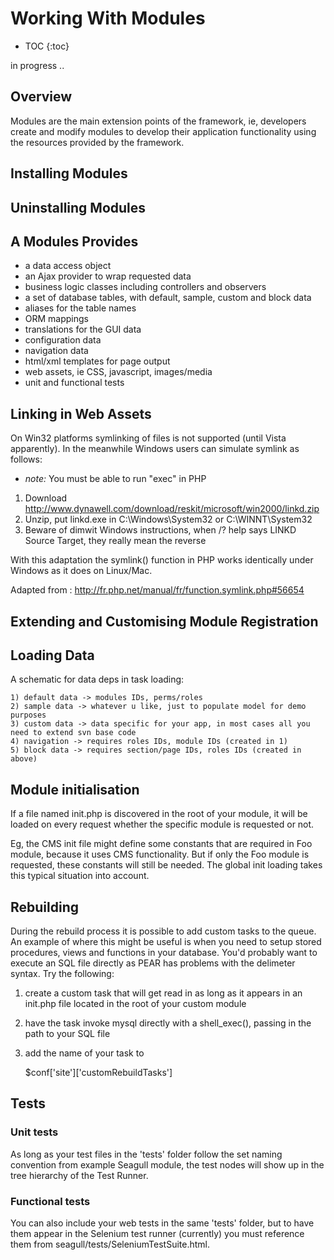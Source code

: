 <!-- Name: Howto/WorkingWithModules -->
<!-- Version: 9 -->
<!-- Last-Modified: 2008/11/26 16:29:09 -->
<!-- Author: demian -->

# Working With Modules
* TOC
{:toc}

in progress ..

## Overview
Modules are the main extension points of the framework, ie, developers create and modify modules to develop their application functionality using the resources provided by the framework.

## Installing Modules

## Uninstalling Modules

## A Modules Provides
 * a data access object
 * an Ajax provider to wrap requested data
 * business logic classes including controllers and observers
 * a set of database tables, with default, sample, custom and block data
 * aliases for the table names
 * ORM mappings
 * translations for the GUI data
 * configuration data
 * navigation data
 * html/xml templates for page output
 * web assets, ie CSS, javascript, images/media
 * unit and functional tests

## Linking in Web Assets
On Win32 platforms symlinking of files is not supported (until Vista apparently).  In the meanwhile Windows users can simulate symlink as follows:

 * *note:* You must be able to run "exec" in PHP

 1. Download http://www.dynawell.com/download/reskit/microsoft/win2000/linkd.zip
 1. Unzip, put linkd.exe in C:\Windows\System32 or C:\WINNT\System32
 1. Beware of dimwit Windows instructions, when /? help says LINKD Source Target, they really mean the reverse

With this adaptation the symlink() function in PHP works identically under Windows as it does on Linux/Mac.

Adapted from : http://fr.php.net/manual/fr/function.symlink.php#56654 

## Extending and Customising Module Registration

## Loading Data
A schematic for data deps in task loading:


	1) default data -> modules IDs, perms/roles
	2) sample data -> whatever u like, just to populate model for demo purposes
	3) custom data -> data specific for your app, in most cases all you need to extend svn base code
	4) navigation -> requires roles IDs, module IDs (created in 1)
	5) block data -> requires section/page IDs, roles IDs (created in above)

## Module initialisation
If a file named init.php is discovered in the root of your module, it will be loaded on every request whether the specific module is requested or not.

Eg, the CMS init file might define some constants that are required in Foo module, because it uses CMS functionality.  But if only the Foo module is requested, these constants will still be needed.  The global init loading takes this typical situation into account.

## Rebuilding
During the rebuild process it is possible to add custom tasks to the queue.  An example of where this might be useful is when you need to setup stored procedures, views and functions in your database.  You'd probably want to execute an SQL file directly as PEAR has problems with the delimeter syntax.  Try the following:

 1. create a custom task that will get read in as long as it appears in an init.php file located in the root of your custom module
 1. have the task invoke mysql directly with a shell\_exec(), passing in the path to your SQL file
 1. add the name of your task to 


	$conf['site']['customRebuildTasks']


## Tests
### Unit tests
As long as your test files in the 'tests' folder follow the set naming convention from example Seagull module, the test nodes will show up in the tree hierarchy of the Test Runner.

### Functional tests
You can also include your web tests in the same 'tests' folder, but to have them appear in the Selenium test runner (currently) you must reference them from seagull/tests/SeleniumTestSuite.html.